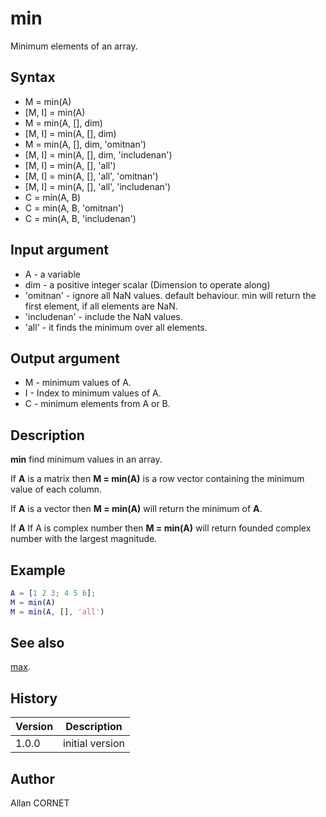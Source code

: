 # min

Minimum elements of an array.

## Syntax

- M = min(A)
- [M, I] = min(A)
- M = min(A, [], dim)
- [M, I] = min(A, [], dim)
- M = min(A, [], dim, 'omitnan')
- [M, I] = min(A, [], dim, 'includenan')
- [M, I] = min(A, [], 'all')
- [M, I] = min(A, [], 'all', 'omitnan')
- [M, I] = min(A, [], 'all', 'includenan')
- C = min(A, B)
- C = min(A, B, 'omitnan')
- C = min(A, B, 'includenan')

## Input argument

- A - a variable
- dim - a positive integer scalar (Dimension to operate along)
- 'omitnan' - ignore all NaN values. default behaviour. min will return the first element, if all elements are NaN.
- 'includenan' - include the NaN values.
- 'all' - it finds the minimum over all elements.

## Output argument

- M - minimum values of A.
- I - Index to minimum values of A.
- C - minimum elements from A or B.

## Description

  <p><b>min</b> find minimum values in an array.</p>
  <p>If <b>A</b> is a matrix then <b>M = min(A)</b> is a row vector containing the minimum value of each column.</p>
  <p>If <b>A</b> is a vector then <b>M = min(A)</b> will return the minimum of <b>A</b>.</p>
  <p>If <b>A</b> If A is complex number then <b>M = min(A)</b> will return founded complex number with the largest magnitude.</p>

## Example

```matlab
A = [1 2 3; 4 5 6];
M = min(A)
M = min(A, [], 'all')
```

## See also

[max](max.md).

## History

| Version | Description     |
| ------- | --------------- |
| 1.0.0   | initial version |

## Author

Allan CORNET
